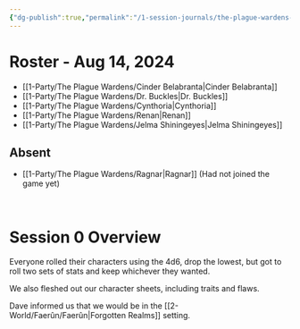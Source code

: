 ```yaml
---
{"dg-publish":true,"permalink":"/1-session-journals/the-plague-wardens-journal/session-0/","created":"2025-02-22T17:19:08.536-05:00","updated":"2025-03-13T19:52:20.835-04:00"}
---
```



# Roster - Aug 14, 2024



- [[1-Party/The Plague Wardens/Cinder Belabranta\|Cinder Belabranta]]
- [[1-Party/The Plague Wardens/Dr. Buckles\|Dr. Buckles]]
- [[1-Party/The Plague Wardens/Cynthoria\|Cynthoria]]
- [[1-Party/The Plague Wardens/Renan\|Renan]]
- [[1-Party/The Plague Wardens/Jelma Shiningeyes\|Jelma Shiningeyes]]

## Absent



 - [[1-Party/The Plague Wardens/Ragnar\|Ragnar]] (Had not joined the game yet)
<br>

# Session 0 Overview



Everyone rolled their characters using the 4d6, drop the lowest, but got to roll two sets of stats and keep whichever they wanted.

We also fleshed out our character sheets, including traits and flaws.

Dave informed us that we would be in the [[2-World/Faerûn/Faerûn\|Forgotten Realms]] setting.
